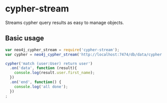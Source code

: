 # cypher-stream

Streams cypher query results as easy to manage objects.

## Basic usage

``` js
var neo4j_cypher_stream = require('cypher-stream');
var cypher = neo4j_cypher_stream('http://localhost:7474/db/data/cypher');

cypher('match (user:User) return user')
  .on('data', function (result){
    console.log(result.user.first_name);
  })
  .on('end', function() {
    console.log('all done');
  })
;
```
